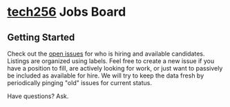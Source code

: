 # [tech256](https://tech256.com) Jobs Board

## Getting Started

Check out the [open issues](https://github.com/tech256/jobs/issues) for who is hiring and available candidates.
Listings are organized using labels.
Feel free to create a new issue if you have a position to fill, are actively looking for work, or just want to passively be included as available for hire.
We will try to keep the data fresh by periodically pinging "old" issues for current status.

Have questions? Ask.
